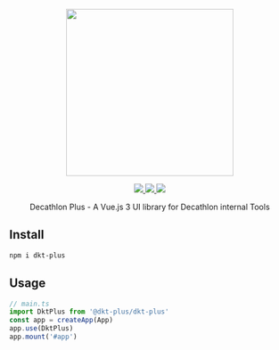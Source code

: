 <p align="center">
  <img width="300px" src="https://img.alicdn.com/imgextra/i1/352469034/O1CN01T9ksvA2GbcpKW6M03-352469034.png">
</p>

<p align="center">
  <a href="https://www.oscs1024.com/project/Nio1023/dkt-plus?ref=badge_small">
    <img src="https://www.oscs1024.com/platform/badge/Nio1023/dkt-plus.svg?size=small">
  </a>
  <a href="https://www.npmjs.com/package/dkt-plus">
    <img src="https://img.shields.io/npm/v/dkt-plus.svg?style=flat-square">
  </a>
  <a href="https://www.npmjs.com/package/dkt-plus">
    <img src="https://img.shields.io/npm/dm/dkt-plus.svg?style=flat-square"/>
  </a>
  <br>
</p>

<p align="center">Decathlon Plus - A Vue.js 3 UI library for Decathlon internal Tools</p>

## Install

```sh
npm i dkt-plus
```

## Usage

```ts
// main.ts
import DktPlus from '@dkt-plus/dkt-plus'
const app = createApp(App)
app.use(DktPlus)
app.mount('#app')
```
